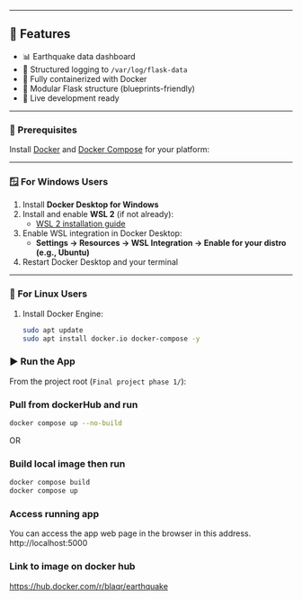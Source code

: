 
---

## 🚀 Features

- 📊 Earthquake data dashboard
- 📁 Structured logging to `/var/log/flask-data`
- 🐳 Fully containerized with Docker
- 🧱 Modular Flask structure (blueprints-friendly)
- 🔄 Live development ready

---

### 🧰 Prerequisites

Install [Docker](https://www.docker.com/products/docker-desktop) and [Docker Compose](https://docs.docker.com/compose/install/) for your platform:

---

### 🪟 For Windows Users

1. Install **Docker Desktop for Windows**
2. Install and enable **WSL 2** (if not already):
   - [WSL 2 installation guide](https://learn.microsoft.com/en-us/windows/wsl/install)
3. Enable WSL integration in Docker Desktop:
   - **Settings → Resources → WSL Integration → Enable for your distro (e.g., Ubuntu)**
4. Restart Docker Desktop and your terminal

---

### 🐧 For Linux Users

1. Install Docker Engine:
   ```bash
   sudo apt update
   sudo apt install docker.io docker-compose -y

### ▶️ Run the App

From the project root (`Final project phase 1/`):

### Pull from dockerHub and run
```bash
docker compose up --no-build  
```
OR 

### Build local image then run
```bash
docker compose build
docker compose up
```

### Access running app
You can access the app web page in the browser in this address. http://localhost:5000

### Link to image on docker hub
https://hub.docker.com/r/blaqr/earthquake